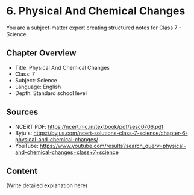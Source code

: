 # 6. Physical And Chemical Changes

You are a subject-matter expert creating structured notes for Class 7 - Science.

## Chapter Overview
- Title: Physical And Chemical Changes
- Class: 7
- Subject: Science
- Language: English
- Depth: Standard school level

## Sources
- NCERT PDF: https://ncert.nic.in/textbook/pdf/sesc0706.pdf
- Byju's: https://byjus.com/ncert-solutions-class-7-science/chapter-6-physical-and-chemical-changes/
- YouTube: https://www.youtube.com/results?search_query=physical-and-chemical-changes+class+7+science

## Content
(Write detailed explanation here)
